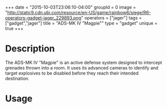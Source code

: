 +++
date = "2015-10-03T23:06:10-04:00"
groupId = 0
image = "http://static9.cdn.ubi.com/resource/en-US/game/rainbow6/siege/R6-operators-gadget-jager_229893.png"
operators = ["jager"]
tags = ["gadget","jager"]
title = "ADS-MK IV \"Magpie\""
type = "gadget"
unique = true
+++

# Description

The ADS-MK IV "Magpie" is an active defense system designed to intercept grenades thrown into a room.
It uses its advanced cameras to identify and target explosives to be disabled before they reach
their intended destination.

# Usage

